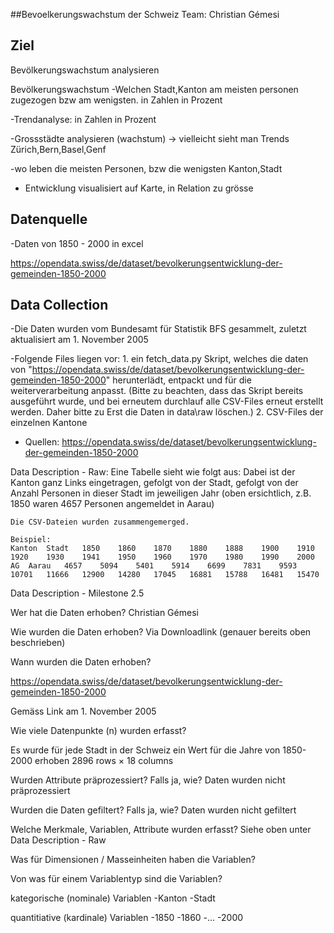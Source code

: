 
##Bevoelkerungswachstum der Schweiz
Team: Christian Gémesi

## Ziel

Bevölkerungswachstum analysieren

Bevölkerungswachstum
-Welchen Stadt,Kanton am meisten personen zugezogen bzw am wenigsten.
	in Zahlen
	in Prozent

-Trendanalyse:
	in Zahlen
	in Prozent

-Grossstädte analysieren (wachstum) -> vielleicht sieht man Trends
	Zürich,Bern,Basel,Genf

-wo leben die meisten Personen, bzw die wenigsten
	Kanton,Stadt

- Entwicklung visualisiert auf Karte, in Relation zu grösse 

## Datenquelle

-Daten von 1850 - 2000 in excel

https://opendata.swiss/de/dataset/bevolkerungsentwicklung-der-gemeinden-1850-2000

## Data Collection

-Die Daten wurden vom Bundesamt für Statistik BFS gesammelt, zuletzt aktualisiert am 1. November 2005

-Folgende Files liegen vor:
	1. ein fetch_data.py Skript, welches die daten von "https://opendata.swiss/de/dataset/bevolkerungsentwicklung-der-gemeinden-1850-2000" herunterlädt, entpackt und für
	die weiterverarbeitung anpasst. (Bitte zu beachten, dass das Skript bereits ausgeführt wurde, und bei erneutem durchlauf alle CSV-Files erneut erstellt werden. Daher bitte zu Erst die Daten in data\raw löschen.) 
	2. CSV-Files der einzelnen Kantone
- Quellen:
	https://opendata.swiss/de/dataset/bevolkerungsentwicklung-der-gemeinden-1850-2000

Data Description - Raw:
	Eine Tabelle sieht wie folgt aus: Dabei ist der Kanton ganz Links eingetragen, gefolgt von der Stadt, gefolgt von der Anzahl Personen in dieser Stadt im jeweiligen Jahr
	(oben ersichtlich, z.B. 1850 waren 4657 Personen angemeldet in Aarau)

	Die CSV-Dateien wurden zusammengemerged.

	Beispiel:
	Kanton	Stadt	1850	1860	1870	1880	1888	1900	1910	1920	1930	1941	1950	1960	1970	1980	1990	2000
	AG	Aarau	4657	5094	5401	5914	6699	7831	9593	10701	11666	12900	14280	17045	16881	15788	16481	15470


Data Description - Milestone 2.5

Wer hat die Daten erhoben?
Christian Gémesi

Wie wurden die Daten erhoben?
Via Downloadlink (genauer bereits oben beschrieben)

Wann wurden die Daten erhoben?

https://opendata.swiss/de/dataset/bevolkerungsentwicklung-der-gemeinden-1850-2000

Gemäss Link am 1. November 2005

Wie viele Datenpunkte (n) wurden erfasst?

Es wurde für jede Stadt in der Schweiz ein Wert für die Jahre von 1850-2000 erhoben
2896 rows × 18 columns

Wurden Attribute präprozessiert? Falls ja, wie?
Daten wurden nicht präprozessiert

Wurden die Daten gefiltert? Falls ja, wie?
Daten wurden nicht gefiltert

Welche Merkmale, Variablen, Attribute wurden erfasst?
Siehe oben unter Data Description - Raw

Was für Dimensionen / Masseinheiten haben die Variablen?

Von was für einem Variablentyp sind die Variablen?

kategorische (nominale) Variablen
-Kanton
-Stadt

quantitiative (kardinale) Variablen
-1850
-1860
-...
-2000




